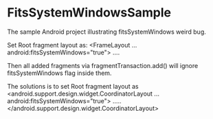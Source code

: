 # FitsSystemWindowsSample
The sample Android project illustrating fitsSystemWindows weird bug.

Set Root fragment layout as:
<FrameLayout ...
    android:fitsSystemWindows="true">
....
</FrameLayout>

Then all added fragments via fragmentTransaction.add() will ignore fitsSystemWindows flag inside them.

The solutions is to set Root fragment layout as 
<android.support.design.widget.CoordinatorLayout ...
    android:fitsSystemWindows="true">
.....    
</android.support.design.widget.CoordinatorLayout>
